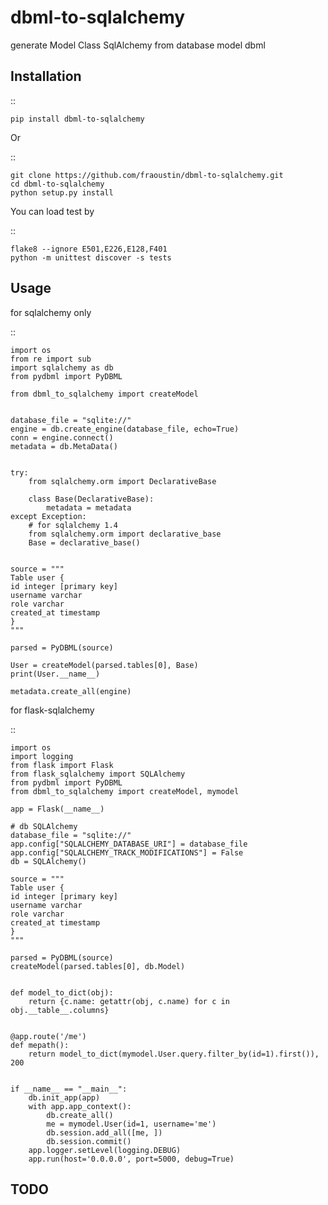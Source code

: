 # dbml-to-sqlalchemy

generate Model Class SqlAlchemy from database model dbml


## Installation


::

    pip install dbml-to-sqlalchemy
        
Or

::

    git clone https://github.com/fraoustin/dbml-to-sqlalchemy.git
    cd dbml-to-sqlalchemy
    python setup.py install

You can load test by

::

    flake8 --ignore E501,E226,E128,F401
    python -m unittest discover -s tests


## Usage

for sqlalchemy only 

::

    import os
    from re import sub
    import sqlalchemy as db
    from pydbml import PyDBML

    from dbml_to_sqlalchemy import createModel


    database_file = "sqlite://"
    engine = db.create_engine(database_file, echo=True)
    conn = engine.connect()
    metadata = db.MetaData()


    try:
        from sqlalchemy.orm import DeclarativeBase

        class Base(DeclarativeBase):
            metadata = metadata
    except Exception:
        # for sqlalchemy 1.4
        from sqlalchemy.orm import declarative_base
        Base = declarative_base()


    source = """
    Table user {
    id integer [primary key]
    username varchar
    role varchar
    created_at timestamp
    }
    """

    parsed = PyDBML(source)

    User = createModel(parsed.tables[0], Base)
    print(User.__name__)

    metadata.create_all(engine)


for flask-sqlalchemy

::

    import os
    import logging
    from flask import Flask
    from flask_sqlalchemy import SQLAlchemy
    from pydbml import PyDBML
    from dbml_to_sqlalchemy import createModel, mymodel

    app = Flask(__name__)

    # db SQLAlchemy
    database_file = "sqlite://"
    app.config["SQLALCHEMY_DATABASE_URI"] = database_file
    app.config["SQLALCHEMY_TRACK_MODIFICATIONS"] = False
    db = SQLAlchemy()

    source = """
    Table user {
    id integer [primary key]
    username varchar
    role varchar
    created_at timestamp
    }
    """

    parsed = PyDBML(source)
    createModel(parsed.tables[0], db.Model)


    def model_to_dict(obj):
        return {c.name: getattr(obj, c.name) for c in obj.__table__.columns}


    @app.route('/me')
    def mepath():
        return model_to_dict(mymodel.User.query.filter_by(id=1).first()), 200


    if __name__ == "__main__":
        db.init_app(app)
        with app.app_context():
            db.create_all()
            me = mymodel.User(id=1, username='me')
            db.session.add_all([me, ])
            db.session.commit()
        app.logger.setLevel(logging.DEBUG)
        app.run(host='0.0.0.0', port=5000, debug=True)

## TODO